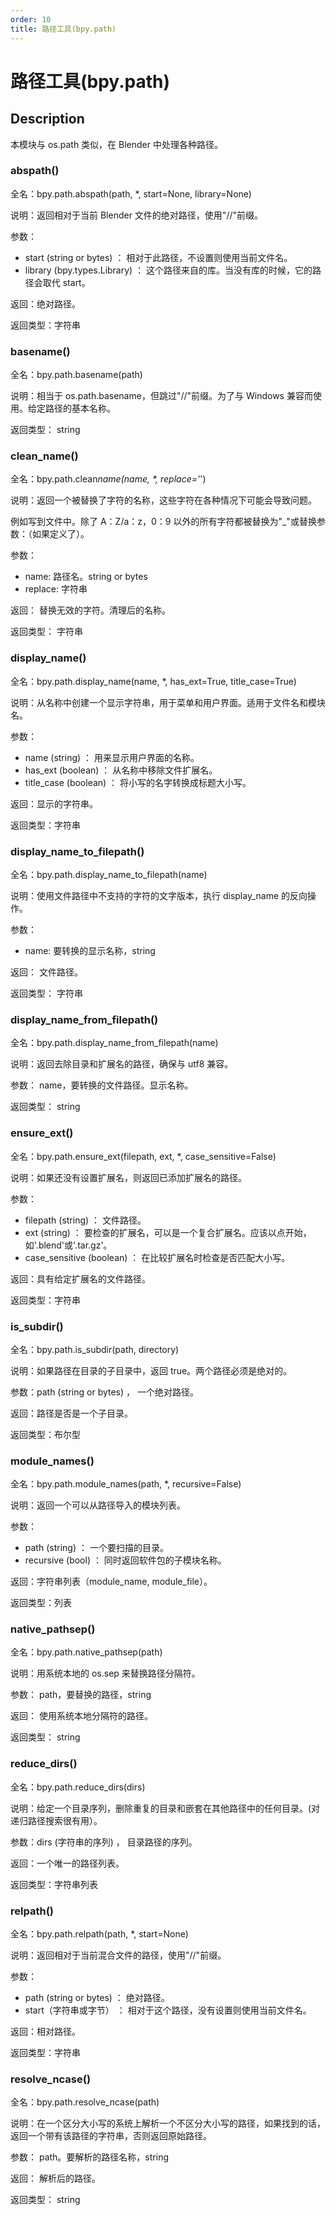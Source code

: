 ```yaml
---
order: 10
title: 路径工具(bpy.path)
---
```


# 路径工具(bpy.path)

## Description

本模块与 os.path 类似，在 Blender 中处理各种路径。

### abspath()

全名：bpy.path.abspath(path, \*, start=None, library=None)

说明：返回相对于当前 Blender 文件的绝对路径，使用"//"前缀。

参数：

- start (string or bytes) ： 相对于此路径，不设置则使用当前文件名。
- library (bpy.types.Library) ： 这个路径来自的库。当没有库的时候，它的路径会取代 start。

返回：绝对路径。

返回类型：字符串

### basename()

全名：bpy.path.basename(path)

说明：相当于 os.path.basename，但跳过"//"前缀。为了与 Windows 兼容而使用。给定路径的基本名称。

返回类型： string

### clean_name()

全名：bpy.path.clean*name(name, \*, replace='*')

说明：返回一个被替换了字符的名称，这些字符在各种情况下可能会导致问题。

例如写到文件中。除了 A：Z/a：z，0：9 以外的所有字符都被替换为"\_"或替换参数：（如果定义了）。

参数：

- name: 路径名。string or bytes
- replace: 字符串

返回： 替换无效的字符。清理后的名称。

返回类型： 字符串

### display_name()

全名：bpy.path.display_name(name, \*, has_ext=True, title_case=True)

说明：从名称中创建一个显示字符串，用于菜单和用户界面。适用于文件名和模块名。

参数：

- name (string) ： 用来显示用户界面的名称。
- has_ext (boolean) ： 从名称中移除文件扩展名。
- title_case (boolean) ： 将小写的名字转换成标题大小写。

返回：显示的字符串。

返回类型：字符串

### display_name_to_filepath()

全名：bpy.path.display_name_to_filepath(name)

说明：使用文件路径中不支持的字符的文字版本，执行 display_name 的反向操作。

参数：

- name: 要转换的显示名称，string

返回： 文件路径。

返回类型： 字符串

### display_name_from_filepath()

全名：bpy.path.display_name_from_filepath(name)

说明：返回去除目录和扩展名的路径，确保与 utf8 兼容。

参数： name，要转换的文件路径。显示名称。

返回类型： string

### ensure_ext()

全名：bpy.path.ensure_ext(filepath, ext, \*, case_sensitive=False)

说明：如果还没有设置扩展名，则返回已添加扩展名的路径。

参数：

- filepath (string) ： 文件路径。
- ext (string) ： 要检查的扩展名，可以是一个复合扩展名。应该以点开始，如'.blend'或'.tar.gz'。
- case_sensitive (boolean) ： 在比较扩展名时检查是否匹配大小写。

返回：具有给定扩展名的文件路径。

返回类型：字符串

### is_subdir()

全名：bpy.path.is_subdir(path, directory)

说明：如果路径在目录的子目录中，返回 true。两个路径必须是绝对的。

参数：path (string or bytes) ， 一个绝对路径。

返回：路径是否是一个子目录。

返回类型：布尔型

### module_names()

全名：bpy.path.module_names(path, \*, recursive=False)

说明：返回一个可以从路径导入的模块列表。

参数：

- path (string) ： 一个要扫描的目录。
- recursive (bool) ： 同时返回软件包的子模块名称。

返回：字符串列表（module_name, module_file）。

返回类型：列表

### native_pathsep()

全名：bpy.path.native_pathsep(path)

说明：用系统本地的 os.sep 来替换路径分隔符。

参数： path，要替换的路径，string

返回： 使用系统本地分隔符的路径。

返回类型： string

### reduce_dirs()

全名：bpy.path.reduce_dirs(dirs)

说明：给定一个目录序列，删除重复的目录和嵌套在其他路径中的任何目录。(对递归路径搜索很有用）。

参数：dirs (字符串的序列) ， 目录路径的序列。

返回：一个唯一的路径列表。

返回类型：字符串列表

### relpath()

全名：bpy.path.relpath(path, \*, start=None)

说明：返回相对于当前混合文件的路径，使用"//"前缀。

参数：

- path (string or bytes) ： 绝对路径。
- start（字符串或字节） ： 相对于这个路径，没有设置则使用当前文件名。

返回：相对路径。

返回类型：字符串

### resolve_ncase()

全名：bpy.path.resolve_ncase(path)

说明：在一个区分大小写的系统上解析一个不区分大小写的路径，如果找到的话，返回一个带有该路径的字符串，否则返回原始路径。

参数： path。要解析的路径名称，string

返回： 解析后的路径。

返回类型： string
